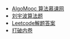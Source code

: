 - [AlgoMooc 算法慕课网](https://www.algomooc.com/)
- [刘宇波算法题](https://github.com/liuyubobobo/Play-Leetcode)
- [Leetcode解题答案](https://github.com/doocs/leetcode)
- [打破内卷](https://mp.weixin.qq.com/s/1xs5_yCpN8i6AWF1BorYsw)